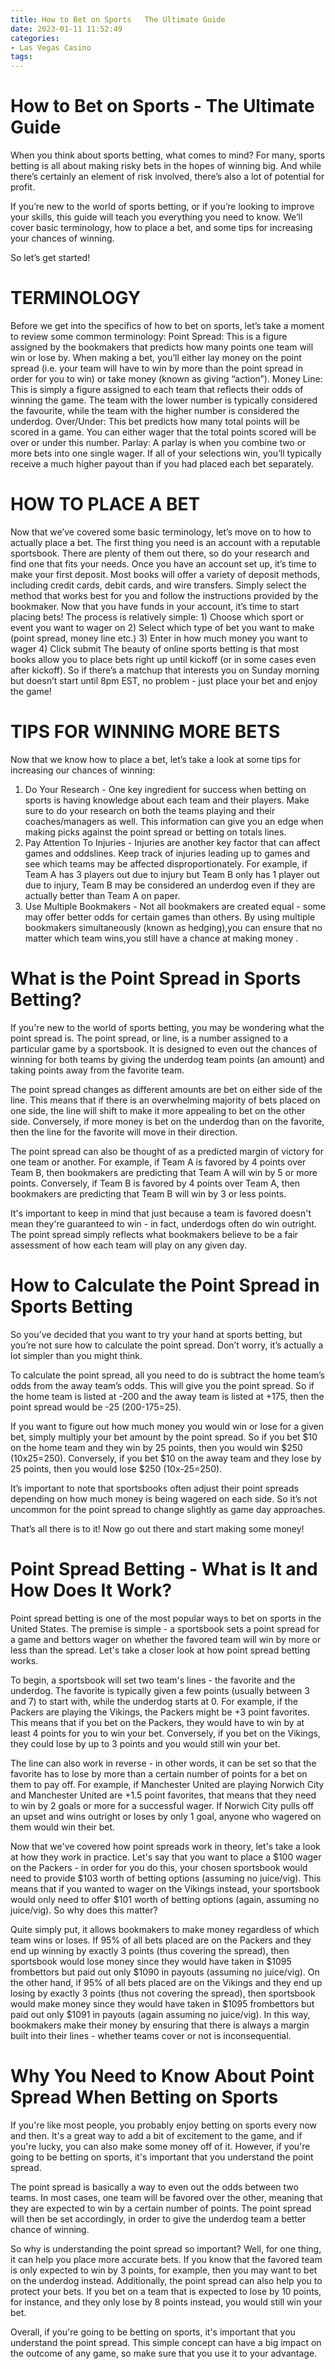 ```yaml
---
title: How to Bet on Sports   The Ultimate Guide 
date: 2023-01-11 11:52:49
categories:
- Las Vegas Casino
tags:
---
```



#  How to Bet on Sports - The Ultimate Guide 

When you think about sports betting, what comes to mind? 
For many, sports betting is all about making risky bets in the hopes of winning big. And while there’s certainly an element of risk involved, there’s also a lot of potential for profit.

If you’re new to the world of sports betting, or if you’re looking to improve your skills, this guide will teach you everything you need to know. We’ll cover basic terminology, how to place a bet, and some tips for increasing your chances of winning.

So let’s get started!

# TERMINOLOGY 
Before we get into the specifics of how to bet on sports, let’s take a moment to review some common terminology: 
	Point Spread: This is a figure assigned by the bookmakers that predicts how many points one team will win or lose by. When making a bet, you’ll either lay money on the point spread (i.e. your team will have to win by more than the point spread in order for you to win) or take money (known as giving “action”). 	Money Line: This is simply a figure assigned to each team that reflects their odds of winning the game. The team with the lower number is typically considered the favourite, while the team with the higher number is considered the underdog. 	Over/Under: This bet predicts how many total points will be scored in a game. You can either wager that the total points scored will be over or under this number. 
Parlay: A parlay is when you combine two or more bets into one single wager. If all of your selections win, you’ll typically receive a much higher payout than if you had placed each bet separately. 


# HOW TO PLACE A BET 
Now that we’ve covered some basic terminology, let’s move on to how to actually place a bet. The first thing you need is an account with a reputable sportsbook. There are plenty of them out there, so do your research and find one that fits your needs. 
Once you have an account set up, it’s time to make your first deposit. Most books will offer a variety of deposit methods, including credit cards, debit cards, and wire transfers. Simply select the method that works best for you and follow the instructions provided by the bookmaker. 
Now that you have funds in your account, it’s time to start placing bets! The process is relatively simple: 	1) Choose which sport or event you want to wager on 	2) Select which type of bet you want to make (point spread, money line etc.) 	3) Enter in how much money you want to wager 	4) Click submit 
The beauty of online sports betting is that most books allow you to place bets right up until kickoff (or in some cases even after kickoff). So if there’s a matchup that interests you on Sunday morning but doesn’t start until 8pm EST, no problem - just place your bet and enjoy the game!


# TIPS FOR WINNING MORE BETS 
Now that we know how to place a bet, let’s take a look at some tips for increasing our chances of winning: 
1) Do Your Research - One key ingredient for success when betting on sports is having knowledge about each team and their players. Make sure to do your research on both the teams playing and their coaches/managers as well. This information can give you an edge when making picks against the point spread or betting on totals lines. 
2) Pay Attention To Injuries - Injuries are another key factor that can affect games and oddslines. Keep track of injuries leading up to games and see which teams may be affected disproportionately. For example, if Team A has 3 players out due to injury but Team B only has 1 player out due to injury, Team B may be considered an underdog even if they are actually better than Team A on paper. 
3) Use Multiple Bookmakers - Not all bookmakers are created equal - some may offer better odds for certain games than others. By using multiple bookmakers simultaneously (known as hedging),you can ensure that no matter which team wins,you still have a chance at making money .

#  What is the Point Spread in Sports Betting? 

If you're new to the world of sports betting, you may be wondering what the point spread is. The point spread, or line, is a number assigned to a particular game by a sportsbook. It is designed to even out the chances of winning for both teams by giving the underdog team points (an amount) and taking points away from the favorite team.

The point spread changes as different amounts are bet on either side of the line. This means that if there is an overwhelming majority of bets placed on one side, the line will shift to make it more appealing to bet on the other side. Conversely, if more money is bet on the underdog than on the favorite, then the line for the favorite will move in their direction.

The point spread can also be thought of as a predicted margin of victory for one team or another. For example, if Team A is favored by 4 points over Team B, then bookmakers are predicting that Team A will win by 5 or more points. Conversely, if Team B is favored by 4 points over Team A, then bookmakers are predicting that Team B will win by 3 or less points.

It's important to keep in mind that just because a team is favored doesn't mean they're guaranteed to win - in fact, underdogs often do win outright. The point spread simply reflects what bookmakers believe to be a fair assessment of how each team will play on any given day.

#  How to Calculate the Point Spread in Sports Betting 

So you’ve decided that you want to try your hand at sports betting, but you’re not sure how to calculate the point spread. Don’t worry, it’s actually a lot simpler than you might think.

To calculate the point spread, all you need to do is subtract the home team’s odds from the away team’s odds. This will give you the point spread. So if the home team is listed at -200 and the away team is listed at +175, then the point spread would be -25 (200-175=25).

If you want to figure out how much money you would win or lose for a given bet, simply multiply your bet amount by the point spread. So if you bet $10 on the home team and they win by 25 points, then you would win $250 (10x25=250). Conversely, if you bet $10 on the away team and they lose by 25 points, then you would lose $250 (10x-25=250).

It’s important to note that sportsbooks often adjust their point spreads depending on how much money is being wagered on each side. So it’s not uncommon for the point spread to change slightly as game day approaches.

That’s all there is to it! Now go out there and start making some money!

#  Point Spread Betting - What is It and How Does It Work? 

Point spread betting is one of the most popular ways to bet on sports in the United States. The premise is simple - a sportsbook sets a point spread for a game and bettors wager on whether the favored team will win by more or less than the spread. Let's take a closer look at how point spread betting works.

To begin, a sportsbook will set two team's lines - the favorite and the underdog. The favorite is typically given a few points (usually between 3 and 7) to start with, while the underdog starts at 0. For example, if the Packers are playing the Vikings, the Packers might be +3 point favorites. This means that if you bet on the Packers, they would have to win by at least 4 points for you to win your bet. Conversely, if you bet on the Vikings, they could lose by up to 3 points and you would still win your bet.

The line can also work in reverse - in other words, it can be set so that the favorite has to lose by more than a certain number of points for a bet on them to pay off. For example, if Manchester United are playing Norwich City and Manchester United are +1.5 point favorites, that means that they need to win by 2 goals or more for a successful wager. If Norwich City pulls off an upset and wins outright or loses by only 1 goal, anyone who wagered on them would win their bet.

Now that we've covered how point spreads work in theory, let's take a look at how they work in practice. Let's say that you want to place a $100 wager on the Packers - in order for you do this, your chosen sportsbook would need to provide $103 worth of betting options (assuming no juice/vig). This means that if you wanted to wager on the Vikings instead, your sportsbook would only need to offer $101 worth of betting options (again, assuming no juice/vig). So why does this matter?

Quite simply put, it allows bookmakers to make money regardless of which team wins or loses. If 95% of all bets placed are on the Packers and they end up winning by exactly 3 points (thus covering the spread), then sportsbook would lose money since they would have taken in $1095 frombettors but paid out only $1090 in payouts (assuming no juice/vig). On the other hand, if 95% of all bets placed are on the Vikings and they end up losing by exactly 3 points (thus not covering the spread), then sportsbook would make money since they would have taken in $1095 frombettors but paid out only $1091 in payouts (again assuming no juice/vig). In this way, bookmakers make their money by ensuring that there is always a margin built into their lines - whether teams cover or not is inconsequential.

#  Why You Need to Know About Point Spread When Betting on Sports

If you're like most people, you probably enjoy betting on sports every now and then. It's a great way to add a bit of excitement to the game, and if you're lucky, you can also make some money off of it. However, if you're going to be betting on sports, it's important that you understand the point spread.

The point spread is basically a way to even out the odds between two teams. In most cases, one team will be favored over the other, meaning that they are expected to win by a certain number of points. The point spread will then be set accordingly, in order to give the underdog team a better chance of winning.

So why is understanding the point spread so important? Well, for one thing, it can help you place more accurate bets. If you know that the favored team is only expected to win by 3 points, for example, then you may want to bet on the underdog instead. Additionally, the point spread can also help you to protect your bets. If you bet on a team that is expected to lose by 10 points, for instance, and they only lose by 8 points instead, you would still win your bet.

Overall, if you're going to be betting on sports, it's important that you understand the point spread. This simple concept can have a big impact on the outcome of any game, so make sure that you use it to your advantage.